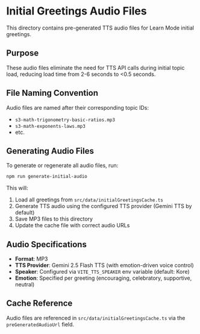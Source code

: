 # Initial Greetings Audio Files

This directory contains pre-generated TTS audio files for Learn Mode initial greetings.

## Purpose

These audio files eliminate the need for TTS API calls during initial topic load, reducing load time from 2-6 seconds to <0.5 seconds.

## File Naming Convention

Audio files are named after their corresponding topic IDs:
- `s3-math-trigonometry-basic-ratios.mp3`
- `s3-math-exponents-laws.mp3`
- etc.

## Generating Audio Files

To generate or regenerate all audio files, run:

```bash
npm run generate-initial-audio
```

This will:
1. Load all greetings from `src/data/initialGreetingsCache.ts`
2. Generate TTS audio using the configured TTS provider (Gemini TTS by default)
3. Save MP3 files to this directory
4. Update the cache file with correct audio URLs

## Audio Specifications

- **Format**: MP3
- **TTS Provider**: Gemini 2.5 Flash TTS (with emotion-driven voice control)
- **Speaker**: Configured via `VITE_TTS_SPEAKER` env variable (default: Kore)
- **Emotion**: Specified per greeting (encouraging, celebratory, supportive, neutral)

## Cache Reference

Audio files are referenced in `src/data/initialGreetingsCache.ts` via the `preGeneratedAudioUrl` field.
